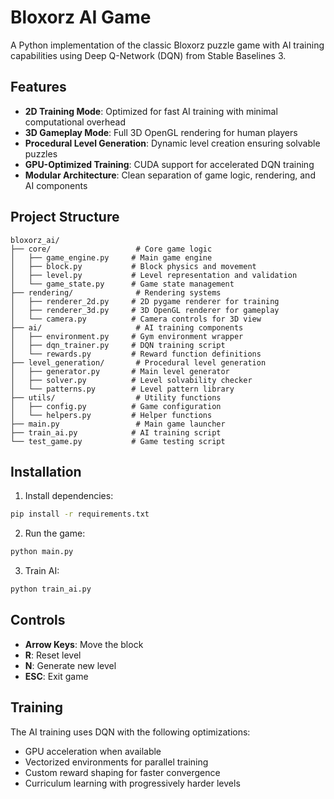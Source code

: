 # Bloxorz AI Game

A Python implementation of the classic Bloxorz puzzle game with AI training capabilities using Deep Q-Network (DQN) from Stable Baselines 3.

## Features

- **2D Training Mode**: Optimized for fast AI training with minimal computational overhead
- **3D Gameplay Mode**: Full 3D OpenGL rendering for human players
- **Procedural Level Generation**: Dynamic level creation ensuring solvable puzzles
- **GPU-Optimized Training**: CUDA support for accelerated DQN training
- **Modular Architecture**: Clean separation of game logic, rendering, and AI components

## Project Structure

```
bloxorz_ai/
├── core/                   # Core game logic
│   ├── game_engine.py     # Main game engine
│   ├── block.py           # Block physics and movement
│   ├── level.py           # Level representation and validation
│   └── game_state.py      # Game state management
├── rendering/              # Rendering systems
│   ├── renderer_2d.py     # 2D pygame renderer for training
│   ├── renderer_3d.py     # 3D OpenGL renderer for gameplay
│   └── camera.py          # Camera controls for 3D view
├── ai/                     # AI training components
│   ├── environment.py     # Gym environment wrapper
│   ├── dqn_trainer.py     # DQN training script
│   └── rewards.py         # Reward function definitions
├── level_generation/       # Procedural level generation
│   ├── generator.py       # Main level generator
│   ├── solver.py          # Level solvability checker
│   └── patterns.py        # Level pattern library
├── utils/                  # Utility functions
│   ├── config.py          # Game configuration
│   └── helpers.py         # Helper functions
├── main.py                 # Main game launcher
├── train_ai.py            # AI training script
└── test_game.py           # Game testing script
```

## Installation

1. Install dependencies:
```bash
pip install -r requirements.txt
```

2. Run the game:
```bash
python main.py
```

3. Train AI:
```bash
python train_ai.py
```

## Controls

- **Arrow Keys**: Move the block
- **R**: Reset level
- **N**: Generate new level
- **ESC**: Exit game

## Training

The AI training uses DQN with the following optimizations:
- GPU acceleration when available
- Vectorized environments for parallel training
- Custom reward shaping for faster convergence
- Curriculum learning with progressively harder levels